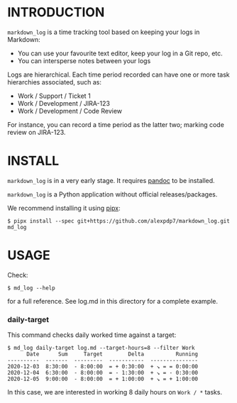 # INTRODUCTION

`markdown_log` is a time tracking tool based on keeping your logs in Markdown:

* You can use your favourite text editor, keep your log in a Git repo, etc.
* You can intersperse notes between your logs

Logs are hierarchical.
Each time period recorded can have one or more task hierarchies associated, such as:

* Work / Support / Ticket 1
* Work / Development / JIRA-123
* Work / Development / Code Review

For instance, you can record a time period as the latter two; marking code review on JIRA-123.

# INSTALL

`markdown_log` is in a very early stage.
It requires [pandoc](https://pandoc.org/) to be installed.

`markdown_log` is a Python application without official releases/packages.

We recommend installing it using [pipx](https://pipxproject.github.io/pipx/):

```
$ pipx install --spec git+https://github.com/alexpdp7/markdown_log.git md_log
```

# USAGE

Check:

```
$ md_log --help
```

for a full reference.
See log.md in this directory for a complete example.

### daily-target

This command checks daily worked time against a target:

```
$ md_log daily-target log.md --target-hours=8 --filter Work
      Date      Sum     Target        Delta          Running
----------  -------  ---------  -----------  ---------------
2020-12-03  8:30:00  - 8:00:00  = + 0:30:00  + ↘ = = 0:00:00
2020-12-04  6:30:00  - 8:00:00  = - 1:30:00  + ↘ = - 0:30:00
2020-12-05  9:00:00  - 8:00:00  = + 1:00:00  + ↘ = + 1:00:00
```

In this case, we are interested in working 8 daily hours on `Work / *` tasks.
